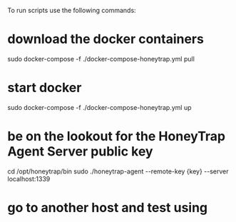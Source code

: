 To run scripts use the following commands:
# download the docker containers
sudo docker-compose -f ./docker-compose-honeytrap.yml pull
# start docker
sudo docker-compose -f ./docker-compose-honeytrap.yml up
# be on the lookout for the HoneyTrap Agent Server public key
cd /opt/honeytrap/bin
sudo ./honeytrap-agent --remote-key {key} --server localhost:1339
# go to another host and test using
